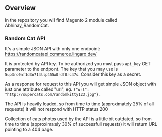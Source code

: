 
Overview
--------

In the repository you will find Magento 2 module called Abhinay_RandomCat.

### Random Cat API

It's a simple JSON API with only one endpoint: https://randomcatapi.commerce.lingaro.dev/

It is protected by API key. To be authorized you must pass `api_key` GET parameter to the endpoint. The key that you may use is `5up3rc0nf1d3n714llp455w0rdf0rc47s`. Consider this key as a secret.

As a response for request to this API you will get simple JSON object with just one attribute called "url", eg. `{"url": "http://supercats.com/randomkitty123.jpg"}`.

The API is heavily loaded, so from time to time (approximately 25% of all requests) it will not respond with HTTP status 200.

Collection of cats photos used by the API is a little bit outdated, so from time to time (approximately 30% of successfull requests) it will return URL pointing to a 404 page.
